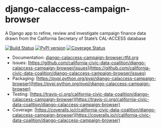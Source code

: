 # django-calaccess-campaign-browser

A Django app to refine, review and investigate campaign finance data drawn from the California Secretary of State’s CAL-ACCESS database

[![Build Status](https://travis-ci.org/california-civic-data-coalition/django-calaccess-campaign-browser.png?branch=master)](https://travis-ci.org/california-civic-data-coalition/django-calaccess-campaign-browser)
[![PyPI version](https://badge.fury.io/py/django-calaccess-campaign-browser.png)](http://badge.fury.io/py/django-calaccess-campaign-browser)
[![Coverage Status](https://coveralls.io/repos/california-civic-data-coalition/django-calaccess-campaign-browser/badge.png?branch=master)](https://coveralls.io/r/california-civic-data-coalition/django-calaccess-campaign-browser?branch=master)

* Documentation: [django-calaccess-campaign-browser.rtfd.org](http://django-calaccess-campaign-browser.rtfd.org)
* Issues: [https://github.com/california-civic-data-coalition/django-calaccess-campaign-browser/issues](https://github.com/california-civic-data-coalition/django-calaccess-campaign-browser/issues)
* Packaging: [https://pypi.python.org/pypi/django-calaccess-campaign-browser](https://pypi.python.org/pypi/django-calaccess-campaign-browser)
* Testing: [https://travis-ci.org/california-civic-data-coalition/django-calaccess-campaign-browser](https://travis-ci.org/california-civic-data-coalition/django-calaccess-campaign-browser)
* Coverage: [https://coveralls.io/r/california-civic-data-coalition/django-calaccess-campaign-browser](https://coveralls.io/r/california-civic-data-coalition/django-calaccess-campaign-browser)
